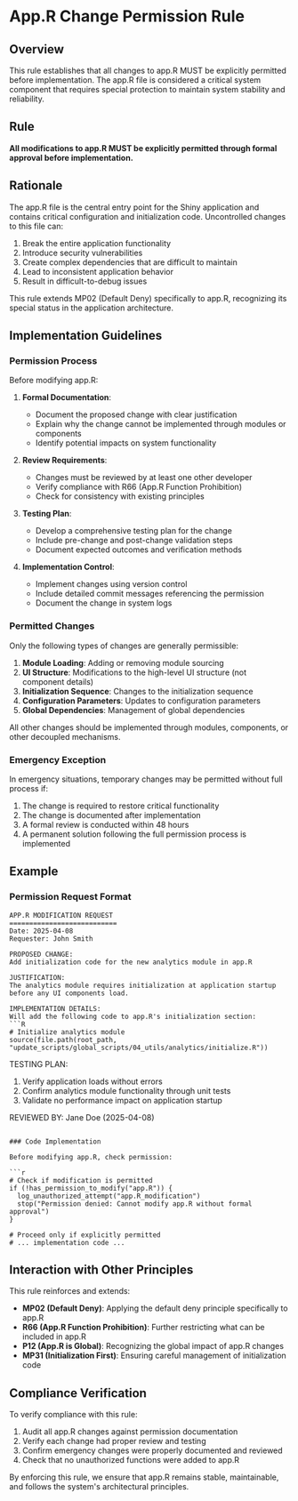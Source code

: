 # App.R Change Permission Rule

## Overview

This rule establishes that all changes to app.R MUST be explicitly permitted before implementation. The app.R file is considered a critical system component that requires special protection to maintain system stability and reliability.

## Rule

**All modifications to app.R MUST be explicitly permitted through formal approval before implementation.**

## Rationale

The app.R file is the central entry point for the Shiny application and contains critical configuration and initialization code. Uncontrolled changes to this file can:

1. Break the entire application functionality
2. Introduce security vulnerabilities
3. Create complex dependencies that are difficult to maintain
4. Lead to inconsistent application behavior
5. Result in difficult-to-debug issues

This rule extends MP02 (Default Deny) specifically to app.R, recognizing its special status in the application architecture.

## Implementation Guidelines

### Permission Process

Before modifying app.R:

1. **Formal Documentation**:
   - Document the proposed change with clear justification
   - Explain why the change cannot be implemented through modules or components
   - Identify potential impacts on system functionality

2. **Review Requirements**:
   - Changes must be reviewed by at least one other developer
   - Verify compliance with R66 (App.R Function Prohibition)
   - Check for consistency with existing principles

3. **Testing Plan**:
   - Develop a comprehensive testing plan for the change
   - Include pre-change and post-change validation steps
   - Document expected outcomes and verification methods

4. **Implementation Control**:
   - Implement changes using version control
   - Include detailed commit messages referencing the permission
   - Document the change in system logs

### Permitted Changes

Only the following types of changes are generally permissible:

1. **Module Loading**: Adding or removing module sourcing
2. **UI Structure**: Modifications to the high-level UI structure (not component details)
3. **Initialization Sequence**: Changes to the initialization sequence
4. **Configuration Parameters**: Updates to configuration parameters
5. **Global Dependencies**: Management of global dependencies

All other changes should be implemented through modules, components, or other decoupled mechanisms.

### Emergency Exception

In emergency situations, temporary changes may be permitted without full process if:

1. The change is required to restore critical functionality
2. The change is documented after implementation
3. A formal review is conducted within 48 hours
4. A permanent solution following the full permission process is implemented

## Example

### Permission Request Format

```
APP.R MODIFICATION REQUEST
===========================
Date: 2025-04-08
Requester: John Smith

PROPOSED CHANGE:
Add initialization code for the new analytics module in app.R

JUSTIFICATION:
The analytics module requires initialization at application startup before any UI components load.

IMPLEMENTATION DETAILS:
Will add the following code to app.R's initialization section:
```R
# Initialize analytics module
source(file.path(root_path, "update_scripts/global_scripts/04_utils/analytics/initialize.R"))
```

TESTING PLAN:
1. Verify application loads without errors
2. Confirm analytics module functionality through unit tests
3. Validate no performance impact on application startup

REVIEWED BY:
Jane Doe (2025-04-08)
```

### Code Implementation

Before modifying app.R, check permission:

```r
# Check if modification is permitted
if (!has_permission_to_modify("app.R")) {
  log_unauthorized_attempt("app.R_modification")
  stop("Permission denied: Cannot modify app.R without formal approval")
}

# Proceed only if explicitly permitted
# ... implementation code ...
```

## Interaction with Other Principles

This rule reinforces and extends:

- **MP02 (Default Deny)**: Applying the default deny principle specifically to app.R
- **R66 (App.R Function Prohibition)**: Further restricting what can be included in app.R
- **P12 (App.R is Global)**: Recognizing the global impact of app.R changes
- **MP31 (Initialization First)**: Ensuring careful management of initialization code

## Compliance Verification

To verify compliance with this rule:

1. Audit all app.R changes against permission documentation
2. Verify each change had proper review and testing
3. Confirm emergency changes were properly documented and reviewed
4. Check that no unauthorized functions were added to app.R

By enforcing this rule, we ensure that app.R remains stable, maintainable, and follows the system's architectural principles.